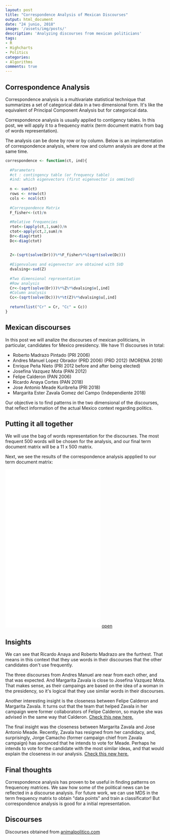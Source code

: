 ```yaml
---
layout: post
title: "Correspondence Analysis of Mexican Discourses"
output: html_document
date: "24 junio, 2018"
image: '/assets/img/posts/'
description: 'Analyzing discourses from mexican politicians'
tags:
- R 
- Highcharts
- Politics
categories:
- Algorithms
comments: true
---
```




## Correspondence Analysis

Correspondence analysis is a multivariate statistical technique that summarizes a set of categorical data in a two dimensional form. It's like the equivalent of Principal Component Analysis but for categorical data. 

Correspondence analysis is usually applied to contigency tables. In this post, we will apply it to a frequency matrix (term document matrix from bag of words representation).

The analysis can be done by row or by column. Below is an implementation of correspondence analysis, where row and column analysis are done at the same time. 


```r
correspondence <- function(ct, ind){
  
  #Parameters
  #ct : contingency table (or frequency table)
  #ind: which eigenvectors (first eigenvector is ommited)
  
  n <- sum(ct)
  rows <- nrow(ct)
  cols <- ncol(ct)
  
  #Correspondence Matrix
  F_fisher<-(ct)/n
  
  #Relative frequencies
  rtot<-(apply(ct,1,sum))/n
  ctot<-apply(ct,2,sum)/n
  Dr<-diag(rtot)
  Dc<-diag(ctot)
  
  
  Z<-(sqrt(solve(Dr)))%*%F_fisher%*%(sqrt(solve(Dc)))
  
  #Eigenvalues and eigenvector are obtained with SVD
  dvalsing<-svd(Z)
  
  #Two dimensional representation
  #Row analysis
  Cr<-(sqrt(solve(Dr)))%*%Z%*%dvalsing$v[,ind]
  #Column analysis
  Cc<-(sqrt(solve(Dc)))%*%t(Z)%*%dvalsing$u[,ind]
  
  return(list("Cr" = Cr, "Cc" = Cc))
}
```

## Mexican discourses

In this post we will analize the discourses of mexican politicians, in particular, candidates for Mexico presidency. We have 11 discourses in total:

- Roberto Madrazo Pintado (PRI 2006)
- Andres Manuel Lopez Obrador (PRD 2006) (PRD 2012) (MORENA 2018)
- Enrique Peña Nieto (PRI 2012 before and after being elected)
- Josefina Vazquez Mota (PAN 2012)
- Felipe Calderon (PAN 2006)
- Ricardo Anaya Cortes (PAN 2018)
- Jose Antonio Meade Kuribreña (PRI 2018)
- Margarita Ester Zavala Gomez del Campo (Independiente 2018)

Our objective is to find patterns in the two dimensional of the discourses, that reflect information of the actual Mexico context regarding politics.



## Putting it all together

We will use the bag of words representation for the discourses. The most frequent 500 words will be chosen for the analysis, and our final term document matrix will be a 11 x 500 matrix.

Next, we see the results of the correspondence analysis appplied to our term document matrix:

<iframe frameBorder = "0" src="/html_wg/correspondence_analysis/anCorrPol.html" height = "500"></iframe> <a href="/html_wg/correspondence_analysis/anCorrPol.html" target="_blank">open</a>

## Insights

We can see that Ricardo Anaya and Roberto Madrazo are the furthest. That means in this context that they use words in their discourses that the other candidates don't use frequently.

The three discourses from Andres Manuel are near from each other, and that was expected. And Margarita Zavala is close to Josefina Vazquez Mota. That makes sense, as their campaings are based on the idea of a woman in the presidency, so it's logical that they use similar words in their discourses.

Another interesting insight is the closeness between Felipe Calderon and Margarita Zavala. It turns out that the team that helped Zavala in her campaign were former collaborators of Felipe Calderon, so maybe she was advised in the same way that Calderon. [Check this new here.](https://www.animalpolitico.com/2018/04/excolaboradores-de-felipe-calderon-la-base-del-equipo-de-campana-de-margarita-zavala/)

The final insight was the closeness between Margarita Zavala and Jose Antonio Meade. Recently, Zavala has resigned from her candidacy,  and, surprisingly, Jorge Camacho (former campaign chief from Zavala campaign) has anounced that he intends to vote for Meade. Perhaps he intends to vote for the candidate with the most similar ideas, and that would explain the closeness in our analysis. [Check this new here.](https://www.elmanana.com/ex-jefe-campana-zavala-votara-meade-jose-antonio-meade-margarita-zavala-pri-twitter/4426818)

## Final thoughts

Correspondence analysis has proven to be useful in finding patterns on frequencey matrices. We saw how some of the political news can be reflected in a discourse analysis. For future work, we can use MDS in the term frequency matrix to obtain "data points" and train a classificator! But correspondence analysis is good for a initial representation.

## Discourses

Discourses obtained from [animalpolitico.com](https://www.animalpolitico.com/2018/03/discursos-candidatos-presidenciales/)
